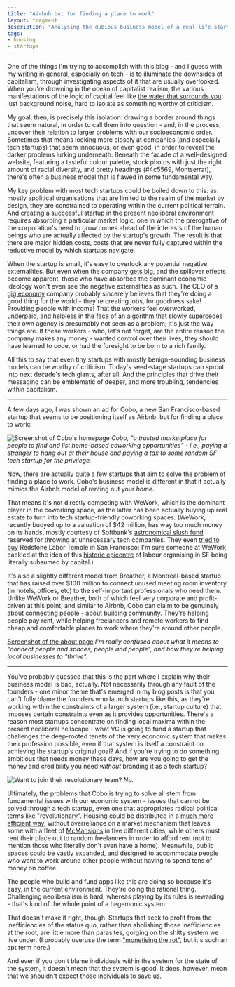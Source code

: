 ```yaml
---
title: "Airbnb but for finding a place to work"
layout: fragment
description: "Analysing the dubious business model of a real-life startup, Cobo: a 'two-sided marketplace for working out of homes during the day'."
tags:
- housing
- startups
---
```


One of the things I'm trying to accomplish with this blog - and I guess with my writing in general, especially on tech - is to illuminate the downsides of capitalism, through investigating aspects of it that are usually overlooked. When you're drowning in the ocean of capitalist realism, the various manifestations of the logic of capital feel like [the water that surrounds you](https://fs.blog/2012/04/david-foster-wallace-this-is-water/): just background noise, hard to isolate as something worthy of criticism.

My goal, then, is precisely this isolation: drawing a border around things that seem natural, in order to call them into question - and, in the process, uncover their relation to larger problems with our socioeconomic order. Sometimes that means looking more closely at companies (and especially tech startups) that seem innocuous, or even good, in order to reveal the darker problems lurking underneath. Beneath the facade of a well-designed website, featuring a tasteful colour palette, stock photos with just the right amount of racial diversity, and pretty headings (#4c5569, Montserrat), there's often a business model that is flawed in some fundamental way.

My key problem with most tech startups could be boiled down to this: as mostly apolitical organisations that are limited to the realm of the market by design, they are constrained to operating within the current political terrain. And creating a successful startup in the present neoliberal environment requires absorbing a particular market logic, one in which the prerogative of the corporation's need to grow comes ahead of the interests of the human beings who are actually affected by the startup's growth. The result is that there are major hidden costs, costs that are never fully captured within the reductive model by which startups navigate.

When the startup is small, it's easy to overlook any potential negative externalities. But even when the company [gets big](/posts/fragments-13), and the spillover effects become apparent, those who have absorbed the dominant economic ideology won't even see the negative externalities as such. The CEO of a [gig economy](https://newsocialist.org.uk/the-gig-economy/) company probably sincerely believes that they're doing a good thing for the world - they're creating jobs, for goodness sake! Providing people with income! That the workers feel overworked, underpaid, and helpless in the face of an algorithm that slowly supercedes their own agency is presumably not seen as a problem; it's just the way things are. If these workers - who, let's not forget, are the entire reason the company makes any money - wanted control over their lives, they should have learned to code, or had the foresight to be born to a rich family.

All this to say that even tiny startups with mostly benign-sounding business models can be worthy of criticism. Today's seed-stage startups can sprout into next decade's tech giants, after all. And the principles that drive their messaging can be emblematic of deeper, and more troubling, tendencies within capitalism.

***

A few days ago, I was shown an ad for Cobo, a new San Francisco-based startup that seems to be positioning itself as Airbnb, but for finding a place to work:

![Screenshot of Cobo's homepage](https://i.imgur.com/5yMZdoP.jpg)
_Cobo, "a trusted marketplace for people to find and list home-based coworking opportunities" - i.e., paying a stranger to hang out at their house and paying a tax to some random SF tech startup for the privilege._

Now, there are actually quite a few startups that aim to solve the problem of finding a place to work. Cobo's business model is different in that it actually mimics the Airbnb model of renting out your _home_.

That means it's not directly competing with WeWork, which is the dominant player in the coworking space, as the latter has been actually buying up real estate to turn into tech startup-friendly coworking spaces. (WeWork, recently buoyed up to a valuation of $42 million, has way too much money on its hands, mostly courtesy of Softbank's [astronomical slush fund](https://www.fastcompany.com/90285552/the-most-powerful-person-in-silicon-valley) reserved for throwing at unnecessary tech companies. They even [tried to buy](https://www.ebar.com/news/news//270982) Redstone Labor Temple in San Francisco; I'm sure someone at WeWork cackled at the idea of this [historic epicentre](https://www.gofundme.com/save-redstone-labor-temple) of labour organising in SF being literally subsumed by capital.)

It's also a slightly different model from Breather, a Montreal-based startup that has raised over $100 million to connect unused meeting room inventory (in hotels, offices, etc) to the self-important professionals who need them. Unlike WeWork or Breather, both of which feel very corporate and profit-driven at this point, and similar to Airbnb, Cobo can claim to be genuinely about connecting people - about building community. They're helping people pay rent, while helping freelancers and remote workers to find cheap and comfortable places to work where they're around other people.

[Screenshot of the about page](https://i.imgur.com/vMYrAZy.png)
_I'm really confused about what it means to "connect people and spaces, people and people", and how they're helping local businesses to "thrive"._

***

You've probably guessed that this is the part where I explain why their business model is bad, actually. Not necessarily through any fault of the founders - one minor theme that's emerged in my blog posts is that you can't fully blame the founders who launch startups like this, as they're working within the constraints of a larger system (i.e., startup culture) that imposes certain constraints even as it provides opportunities. There's a reason most startups concentrate on finding local maxima within the present neoliberal hellscape - what VC is going to fund a startup that challenges the deep-rooted tenets of the very economic system that makes their profession possible, even if that system is itself a constraint on achieving the startup's original goal? And if you're trying to do something ambitious that needs money these days, how are you going to get the money and credibility you need _without_ branding it as a tech startup?

![Want to join their revolutionary team?](https://i.imgur.com/VHDyWBW.png)
_No._

Ultimately, the problems that Cobo is trying to solve all stem from fundamental issues with our economic system - issues that cannot be solved through a tech startup, even one that appropriates radical political terms like "revolutionary". Housing could be distributed in a [much more efficient way](https://jacobinmag.com/2018/04/affordable-housing-crisis-peoples-policy-project), without overreliance on a market mechanism that leaves some with a fleet of [McMansions](https://www.jacobinmag.com/2017/11/mcmansions-housing-architecture-rich-people) in five different cities, while others must rent their place out to random freelancers in order to afford rent (not to mention those who literally don't even have a home). Meanwhile, public spaces could be vastly expanded, and designed to accommodate people who want to work around other people without having to spend tons of money on coffee.

The people who build and fund apps like this are doing so because it's easy, in the current environment. They're doing the rational thing. Challenging neoliberalism is hard, whereas playing by its rules is rewarding - that's kind of the whole point of a hegemonic system.

That doesn't make it right, though. Startups that seek to profit from the inefficiencies of the status quo, rather than abolishing those inefficiencies at the root, are little more than parasites, gorging on the shitty system we live under. (I probably overuse the term ["monetising the rot"](/posts/fragments-48), but it's such an apt term here.)

And even if you don't blame individuals within the system for the state of the system, it doesn't mean that the system is good. It does, however, mean that we shouldn't expect those individuals to [save us](https://www.lilcomrade.com/product/tech-won-t-save-us-t-shirt).
